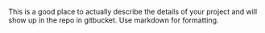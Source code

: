
This is a good place to actually describe the details of your project
and will show up in the repo in gitbucket. Use markdown for formatting.
